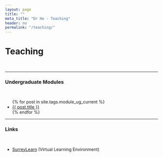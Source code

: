 ```yaml
---
layout: page
title: ""
meta_title: "Dr He - Teaching"
header: no
permalink: "/teaching/"
---
```


<h1>Teaching</h1> <br>

----

<h3>Undergraduate Modules</h3> <br>

<ul>
    {% for post in site.tags.module_ug_current %}
    <li><a href="{{ site.url }}{{ site.baseurl }}{{ post.url }}" target="_blank">{{ post.title }}</a></li>
    {% endfor %}
</ul>

----

<h3>Links</h3> <br>

- <a href="https://surreylearn.surrey.ac.uk/d2l/home" target="_blank">SurreyLearn</a> (Virtual Learning Environment)